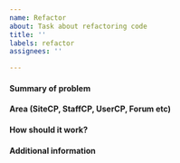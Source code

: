 ```yaml
---
name: Refactor
about: Task about refactoring code
title: ''
labels: refactor
assignees: ''

---
```


#### Summary of problem


#### Area (SiteCP, StaffCP, UserCP, Forum etc)


#### How should it work?


#### Additional information
